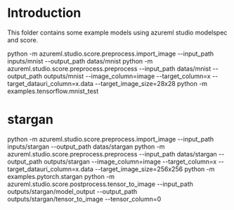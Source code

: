 # Introduction 
This folder contains some example models using azureml studio modelspec and score.


python -m azureml.studio.score.preprocess.import_image  --input_path inputs/mnist --output_path datas/mnist
python -m azureml.studio.score.preprocess.preprocess  --input_path datas/mnist --output_path outputs/mnist --image_column=image --target_column=x --target_datauri_column=x.data --target_image_size=28x28
python -m examples.tensorflow.mnist_test


# stargan
python -m azureml.studio.score.preprocess.import_image  --input_path inputs/stargan --output_path datas/stargan
python -m azureml.studio.score.preprocess.preprocess  --input_path datas/stargan --output_path outputs/stargan --image_column=image --target_column=x --target_datauri_column=x.data --target_image_size=256x256
python -m examples.pytorch.stargan
python -m azureml.studio.score.postprocess.tensor_to_image --input_path outputs/stargan/model_output --output_path outputs/stargan/tensor_to_image --tensor_column=0